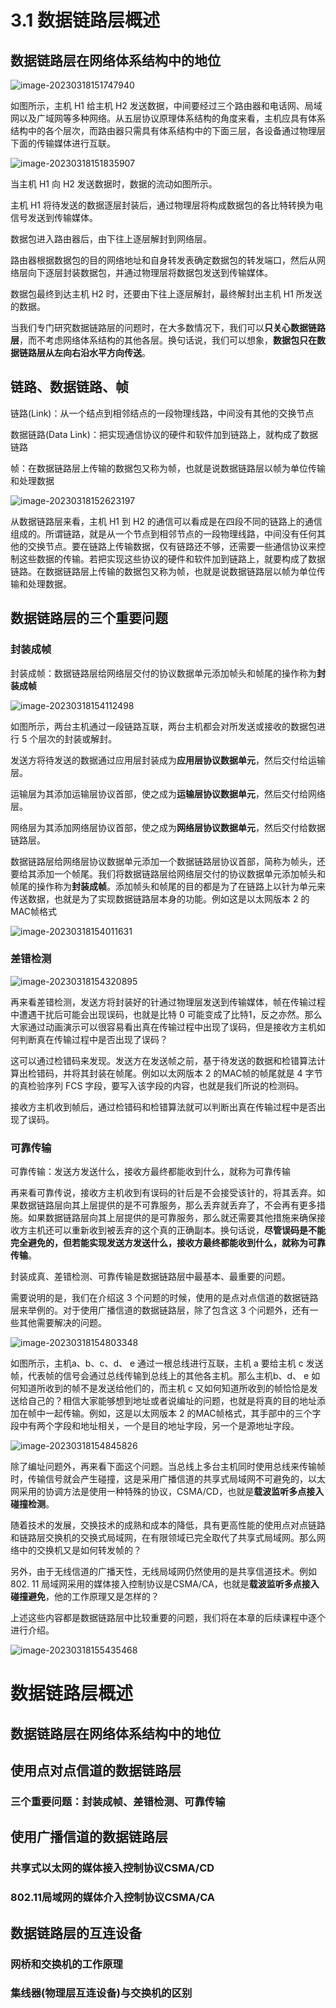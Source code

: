 # 3.1 数据链路层概述

## 数据链路层在网络体系结构中的地位

![image-20230318151747940](./assets/image-20230318151747940.png)

如图所示，主机 H1 给主机 H2 发送数据，中间要经过三个路由器和电话网、局域网以及广域网等多种网络。从五层协议原理体系结构的角度来看，主机应具有体系结构中的各个层次，而路由器只需具有体系结构中的下面三层，各设备通过物理层下面的传输媒体进行互联。

![image-20230318151835907](./assets/image-20230318151835907.png)

当主机 H1 向 H2 发送数据时，数据的流动如图所示。

主机 H1 将待发送的数据逐层封装后，通过物理层将构成数据包的各比特转换为电信号发送到传输媒体。

数据包进入路由器后，由下往上逐层解封到网络层。

路由器根据数据包的目的网络地址和自身转发表确定数据包的转发端口，然后从网络层向下逐层封装数据包，并通过物理层将数据包发送到传输媒体。

数据包最终到达主机 H2 时，还要由下往上逐层解封，最终解封出主机 H1 所发送的数据。

当我们专门研究数据链路层的问题时，在大多数情况下，我们可以**只关心数据链路层**，而不考虑网络体系结构的其他各层。换句话说，我们可以想象，**数据包只在数据链路层从左向右沿水平方向传送**。

## 链路、数据链路、帧

链路(Link)：从一个结点到相邻结点的一段物理线路，中间没有其他的交换节点

数据链路(Data Link)：把实现通信协议的硬件和软件加到链路上，就构成了数据链路

帧：在数据链路层上传输的数据包又称为帧，也就是说数据链路层以帧为单位传输和处理数据

![image-20230318152623197](./assets/image-20230318152623197.png)

从数据链路层来看，主机 H1 到 H2 的通信可以看成是在四段不同的链路上的通信组成的。所谓链路，就是从一个节点到相邻节点的一段物理线路，中间没有任何其他的交换节点。要在链路上传输数据，仅有链路还不够，还需要一些通信协议来控制这些数据的传输。若把实现这些协议的硬件和软件加到链路上，就要构成了数据链路。在数据链路层上传输的数据包又称为帧，也就是说数据链路层以帧为单位传输和处理数据。

## 数据链路层的三个重要问题

### 封装成帧

封装成帧：数据链路层给网络层交付的协议数据单元添加帧头和帧尾的操作称为**封装成帧**

![image-20230318154112498](./assets/image-20230318154112498.png)

如图所示，两台主机通过一段链路互联，两台主机都会对所发送或接收的数据包进行 5 个层次的封装或解封。

发送方将待发送的数据通过应用层封装成为**应用层协议数据单元**，然后交付给运输层。

运输层为其添加运输层协议首部，使之成为**运输层协议数据单元**，然后交付给网络层。

网络层为其添加网络层协议首部，使之成为**网络层协议数据单元**，然后交付给数据链路层。

数据链路层给网络层协议数据单元添加一个数据链路层协议首部，简称为帧头，还要给其添加一个帧尾。我们将数据链路层给网络层交付的协议数据单元添加帧头和帧尾的操作称为**封装成帧**。添加帧头和帧尾的目的都是为了在链路上以针为单元来传送数据，也就是为了实现数据链路层本身的功能。例如这是以太网版本 2 的MAC帧格式

![image-20230318154011631](./assets/image-20230318154011631.png)

### 差错检测

![image-20230318154320895](./assets/image-20230318154320895.png)

再来看差错检测，发送方将封装好的针通过物理层发送到传输媒体，帧在传输过程中遭遇干扰后可能会出现误码，也就是比特 0 可能变成了比特1，反之亦然。那么大家通过动画演示可以很容易看出真在传输过程中出现了误码，但是接收方主机如何判断真在传输过程中是否出现了误码？

这可以通过检错码来发现。发送方在发送帧之前，基于待发送的数据和检错算法计算出检错码，并将其封装在帧尾。例如以太网版本 2 的MAC帧的帧尾就是 4 字节的真检验序列 FCS 字段，要写入该字段的内容，也就是我们所说的检测码。

接收方主机收到帧后，通过检错码和检错算法就可以判断出真在传输过程中是否出现了误码。



### 可靠传输

可靠传输：发送方发送什么，接收方最终都能收到什么，就称为可靠传输



再来看可靠传说，接收方主机收到有误码的针后是不会接受该针的，将其丢弃。如果数据链路层向其上层提供的是不可靠服务，那么丢弃就丢弃了，不会再有更多措施。如果数据链路层向其上层提供的是可靠服务，那么就还需要其他措施来确保接收方主机还可以重新收到被丢弃的这个真的正确副本。换句话说，**尽管误码是不能完全避免的，但若能实现发送方发送什么，接收方最终都能收到什么，就称为可靠传输**。









封装成真、差错检测、可靠传输是数据链路层中最基本、最重要的问题。


需要说明的是，我们在介绍这 3 个问题的时候，使用的是点对点信道的数据链路层来举例的。对于使用广播信道的数据链路层，除了包含这 3 个问题外，还有一些其他需要解决的问题。

![image-20230318154803348](./assets/image-20230318154803348.png)

如图所示，主机a、b、c、d、 e 通过一根总线进行互联，主机 a 要给主机 c 发送帧，代表帧的信号会通过总线传输到总线上的其他各主机。那么主机b、d、 e 如何知道所收到的帧不是发送给他们的，而主机 c 又如何知道所收到的帧恰恰是发送给自己的？相信大家能够想到地址或者说编址的问题，也就是将真的目的地址添加在帧中一起传输。例如，这是以太网版本 2 的MAC帧格式，其手部中的三个字段中有两个字段和地址相关，一个是目的地址字段，另一个是源地址字段。

 ![image-20230318154845826](./assets/image-20230318154845826.png)

除了编址问题外，再来看下面这个问题。当总线上多台主机同时使用总线来传输帧时，传输信号就会产生碰撞，这是采用广播信道的共享式局域网不可避免的，以太网采用的协调方法是使用一种特殊的协议，CSMA/CD，也就是**载波监听多点接入碰撞检测**。

随着技术的发展，交换技术的成熟和成本的降低，具有更高性能的使用点对点链路和链路层交换机的交换式局域网，在有限领域已完全取代了共享式局域网。那么网络中的交换机又是如何转发帧的？

另外，由于无线信道的广播天性，无线局域网仍然使用的是共享信道技术。例如 802. 11 局域网采用的媒体接入控制协议是CSMA/CA，也就是**载波监听多点接入碰撞避免**，他的工作原理又是怎样的？

上述这些内容都是数据链路层中比较重要的问题，我们将在本章的后续课程中逐个进行介绍。

![image-20230318155435468](./assets/image-20230318155435468.png)

# 数据链路层概述

## 数据链路层在网络体系结构中的地位

## 使用点对点信道的数据链路层

### 三个重要问题：封装成帧、差错检测、可靠传输

## 使用广播信道的数据链路层

### 共享式以太网的媒体接入控制协议CSMA/CD

### 802.11局域网的媒体介入控制协议CSMA/CA

## 数据链路层的互连设备

### 网桥和交换机的工作原理

### 集线器(物理层互连设备)与交换机的区别
